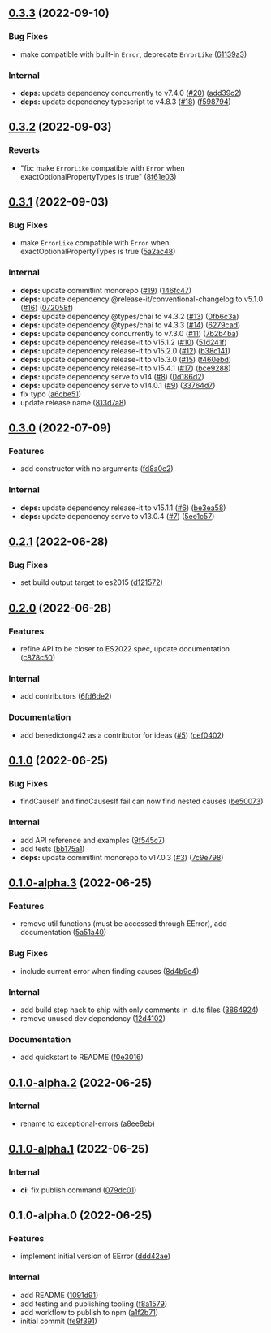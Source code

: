 

## [0.3.3](https://github.com/benyap/exceptional-errors/compare/0.3.2...0.3.3) (2022-09-10)


### Bug Fixes

* make compatible with built-in `Error`, deprecate `ErrorLike` ([61139a3](https://github.com/benyap/exceptional-errors/commit/61139a3e811107211ae6b8513981dd4b09b517a6))


### Internal

* **deps:** update dependency concurrently to v7.4.0 ([#20](https://github.com/benyap/exceptional-errors/issues/20)) ([add39c2](https://github.com/benyap/exceptional-errors/commit/add39c2036836795d1081c088831f2bb9103a1b7))
* **deps:** update dependency typescript to v4.8.3 ([#18](https://github.com/benyap/exceptional-errors/issues/18)) ([f598794](https://github.com/benyap/exceptional-errors/commit/f598794497d960ca878d695ed28a5797ceff686a))

## [0.3.2](https://github.com/benyap/exceptional-errors/compare/0.3.1...0.3.2) (2022-09-03)


### Reverts

* "fix: make `ErrorLike` compatible with `Error` when exactOptionalPropertyTypes is true" ([8f61e03](https://github.com/benyap/exceptional-errors/commit/8f61e03098fc0ffa13dff6ba54eb3f62f51bf844))

## [0.3.1](https://github.com/benyap/exceptional-errors/compare/0.3.0...0.3.1) (2022-09-03)


### Bug Fixes

* make `ErrorLike` compatible with `Error` when exactOptionalPropertyTypes is true ([5a2ac48](https://github.com/benyap/exceptional-errors/commit/5a2ac48a80565fe2d7157769eaad158cd3dee27a))


### Internal

* **deps:** update commitlint monorepo ([#19](https://github.com/benyap/exceptional-errors/issues/19)) ([146fc47](https://github.com/benyap/exceptional-errors/commit/146fc47c2a738fba8f62cf7fe12b2be62a13dbc1))
* **deps:** update dependency @release-it/conventional-changelog to v5.1.0 ([#16](https://github.com/benyap/exceptional-errors/issues/16)) ([072058f](https://github.com/benyap/exceptional-errors/commit/072058f0ccc496f0e9157cdd987908efb1df2547))
* **deps:** update dependency @types/chai to v4.3.2 ([#13](https://github.com/benyap/exceptional-errors/issues/13)) ([0fb6c3a](https://github.com/benyap/exceptional-errors/commit/0fb6c3a0ae77f9eaa5e7e2674b023c7389b5538e))
* **deps:** update dependency @types/chai to v4.3.3 ([#14](https://github.com/benyap/exceptional-errors/issues/14)) ([6279cad](https://github.com/benyap/exceptional-errors/commit/6279cadfa2b2bff5413bdaa42c06b44ca01dae13))
* **deps:** update dependency concurrently to v7.3.0 ([#11](https://github.com/benyap/exceptional-errors/issues/11)) ([7b2b4ba](https://github.com/benyap/exceptional-errors/commit/7b2b4bac16de3afa550cb737bdd910e7c6ae5d3f))
* **deps:** update dependency release-it to v15.1.2 ([#10](https://github.com/benyap/exceptional-errors/issues/10)) ([51d241f](https://github.com/benyap/exceptional-errors/commit/51d241f1415a77b3eae40019ee76ab4956362d88))
* **deps:** update dependency release-it to v15.2.0 ([#12](https://github.com/benyap/exceptional-errors/issues/12)) ([b38c141](https://github.com/benyap/exceptional-errors/commit/b38c1411588e85a9c3bbd4a1436f3d586c3a3d6d))
* **deps:** update dependency release-it to v15.3.0 ([#15](https://github.com/benyap/exceptional-errors/issues/15)) ([f460ebd](https://github.com/benyap/exceptional-errors/commit/f460ebdfebb30d64d685cfd757d613e5d74bc7ee))
* **deps:** update dependency release-it to v15.4.1 ([#17](https://github.com/benyap/exceptional-errors/issues/17)) ([bce9288](https://github.com/benyap/exceptional-errors/commit/bce92881f2a281923855df7758fb1d8331b5ba56))
* **deps:** update dependency serve to v14 ([#8](https://github.com/benyap/exceptional-errors/issues/8)) ([0d186d2](https://github.com/benyap/exceptional-errors/commit/0d186d2eca1a20bc303fd67e6a3bd933a0d59f3c))
* **deps:** update dependency serve to v14.0.1 ([#9](https://github.com/benyap/exceptional-errors/issues/9)) ([33764d7](https://github.com/benyap/exceptional-errors/commit/33764d7a033aca0ff370c2d3924ee7b4c44c5fac))
* fix typo ([a6cbe51](https://github.com/benyap/exceptional-errors/commit/a6cbe513dcb8e18fcd03c2eacb879928f802f393))
* update release name ([813d7a8](https://github.com/benyap/exceptional-errors/commit/813d7a89fce614cd3bc2daffdaf71a14aeaaf111))

## [0.3.0](https://github.com/benyap/exceptional-errors/compare/0.2.1...0.3.0) (2022-07-09)


### Features

* add constructor with no arguments ([fd8a0c2](https://github.com/benyap/exceptional-errors/commit/fd8a0c2e314d9d1c925f20f62adae319049de1aa))


### Internal

* **deps:** update dependency release-it to v15.1.1 ([#6](https://github.com/benyap/exceptional-errors/issues/6)) ([be3ea58](https://github.com/benyap/exceptional-errors/commit/be3ea5876ea9df8aacc3bbee7feb9b1c4bde77c1))
* **deps:** update dependency serve to v13.0.4 ([#7](https://github.com/benyap/exceptional-errors/issues/7)) ([5ee1c57](https://github.com/benyap/exceptional-errors/commit/5ee1c57a5e68f730c69b48385ccc2021ceed3ef3))

## [0.2.1](https://github.com/benyap/exceptional-errors/compare/0.2.0...0.2.1) (2022-06-28)


### Bug Fixes

* set build output target to es2015 ([d121572](https://github.com/benyap/exceptional-errors/commit/d1215726b8e368f205efb8e2e7be04ffadad8455))

## [0.2.0](https://github.com/benyap/exceptional-errors/compare/0.1.0...0.2.0) (2022-06-28)


### Features

* refine API to be closer to ES2022 spec, update documentation ([c878c50](https://github.com/benyap/exceptional-errors/commit/c878c50c96df1c9cbdad5f75bdf0d029bf2032f8))


### Internal

* add contributors ([6fd6de2](https://github.com/benyap/exceptional-errors/commit/6fd6de28012d65a62d469a55e0fdff1ec2876825))


### Documentation

* add benedictong42 as a contributor for ideas ([#5](https://github.com/benyap/exceptional-errors/issues/5)) ([cef0402](https://github.com/benyap/exceptional-errors/commit/cef0402cb440533e1cb9839a4e4274844c831aef))

## [0.1.0](https://github.com/benyap/exceptional-errors/compare/0.1.0-alpha.3...0.1.0) (2022-06-25)


### Bug Fixes

* findCauseIf and findCausesIf fail can now find nested causes ([be50073](https://github.com/benyap/exceptional-errors/commit/be50073cb2fd16e3eb9779b6276e07ee67a37b7c))


### Internal

* add API reference and examples ([9f545c7](https://github.com/benyap/exceptional-errors/commit/9f545c72224a301159935b91bdfd3568c1cc00fc))
* add tests ([bb175a1](https://github.com/benyap/exceptional-errors/commit/bb175a1738b9180d7f86016329b9ec5d337231c5))
* **deps:** update commitlint monorepo to v17.0.3 ([#3](https://github.com/benyap/exceptional-errors/issues/3)) ([7c9e798](https://github.com/benyap/exceptional-errors/commit/7c9e79840b07fc05780c8b8a0b893ca0e76c38e8))

## [0.1.0-alpha.3](https://github.com/benyap/exceptional-errors/compare/0.1.0-alpha.2...0.1.0-alpha.3) (2022-06-25)


### Features

* remove util functions (must be accessed through EError), add documentation ([5a51a40](https://github.com/benyap/exceptional-errors/commit/5a51a40ebc647960b1bf8458609da6a01272e52e))


### Bug Fixes

* include current error when finding causes ([8d4b9c4](https://github.com/benyap/exceptional-errors/commit/8d4b9c46512bfbda0830fb5e7f6229a21706cc06))


### Internal

* add build step hack to ship with only comments in .d.ts files ([3864924](https://github.com/benyap/exceptional-errors/commit/38649242db33de0f5c68e2f9fbfd87bdcee57829))
* remove unused dev dependency ([12d4102](https://github.com/benyap/exceptional-errors/commit/12d410249f46a9b5ed1aaeb8191c01502af80278))


### Documentation

* add quickstart to README ([f0e3016](https://github.com/benyap/exceptional-errors/commit/f0e3016921c6a63e6c120897784ef8c735403c50))

## [0.1.0-alpha.2](https://github.com/benyap/exceptional-errors/compare/0.1.0-alpha.1...0.1.0-alpha.2) (2022-06-25)


### Internal

* rename to exceptional-errors ([a8ee8eb](https://github.com/benyap/exceptional-errors/commit/a8ee8eb4ef050c7177ceaaf49c685c05bce6ce33))

## [0.1.0-alpha.1](https://github.com/benyap/exceptional/compare/0.1.0-alpha.0...0.1.0-alpha.1) (2022-06-25)


### Internal

* **ci:** fix publish command ([079dc01](https://github.com/benyap/exceptional/commit/079dc01836cb5a6a7e1130b5fb4bd67f72389b59))

## 0.1.0-alpha.0 (2022-06-25)


### Features

* implement initial version of EError ([ddd42ae](https://github.com/benyap/exceptional/commit/ddd42ae66de47f1af131e0ae61e25dd8fe971d9e))


### Internal

* add README ([1091d91](https://github.com/benyap/exceptional/commit/1091d91de5955590076b5e874e8d7f0e73222401))
* add testing and publishing tooling ([f8a1579](https://github.com/benyap/exceptional/commit/f8a1579400c66e721ce1ef9ed5c6b433683ba8cf))
* add workflow to publish to npm ([a1f2b71](https://github.com/benyap/exceptional/commit/a1f2b716d950ddfaa10443b2f01026073549727f))
* initial commit ([fe9f391](https://github.com/benyap/exceptional/commit/fe9f3912c906ea87195b7f26c22d49b5e3ef5804))